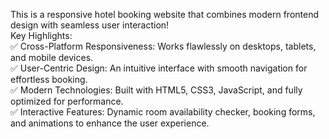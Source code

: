 This is a responsive hotel booking website that combines modern frontend design with seamless user interaction!<br>
Key Highlights:<br>
✅ Cross-Platform Responsiveness: Works flawlessly on desktops, tablets, and mobile devices.<br>
✅ User-Centric Design: An intuitive interface with smooth navigation for effortless booking.<br>
✅ Modern Technologies: Built with HTML5, CSS3, JavaScript, and fully optimized for performance.<br>
✅ Interactive Features: Dynamic room availability checker, booking forms, and animations to enhance the user experience.<br>